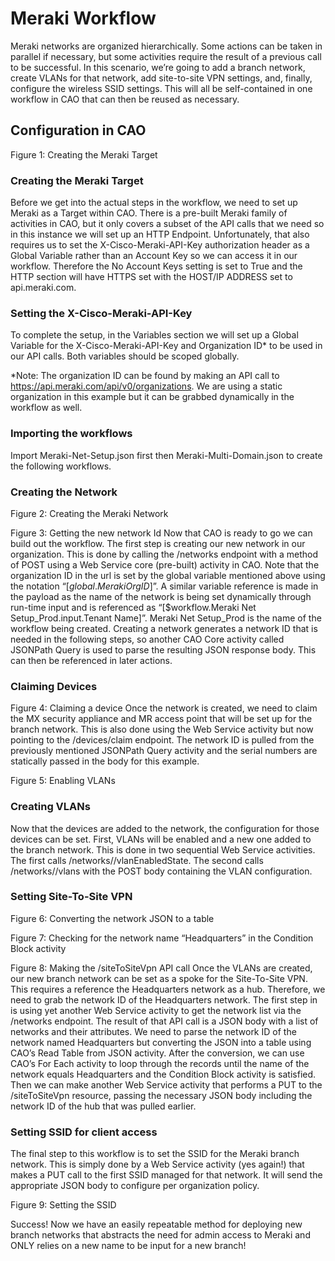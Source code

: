 # Meraki Workflow
Meraki networks are organized hierarchically.  Some actions can be taken in parallel if necessary, but some activities require the result of a previous call to be successful.  In this scenario, we’re going to add a branch network, create VLANs for that network, add site-to-site VPN settings, and, finally, configure the wireless SSID settings.  This will all be self-contained in one workflow in CAO that can then be reused as necessary.

## Configuration in CAO

Figure 1: Creating the Meraki Target


### Creating the Meraki Target
Before we get into the actual steps in the workflow, we need to set up Meraki as a Target within CAO. There is a pre-built Meraki family of activities in CAO, but it only covers a subset of the API calls that we need so in this instance we will set up an HTTP Endpoint.  Unfortunately, that also requires us to set the X-Cisco-Meraki-API-Key authorization header as a Global Variable rather than an Account Key so we can access it in our workflow.  Therefore the No Account Keys setting is set to True and the HTTP section will have HTTPS set with the HOST/IP ADDRESS set to api.meraki.com.


### Setting the X-Cisco-Meraki-API-Key
To complete the setup, in the Variables section we will set up a Global Variable for the X-Cisco-Meraki-API-Key and Organization ID* to be used in our API calls.  Both variables should be scoped globally.

*Note: The organization ID can be found by making an API call to https://api.meraki.com/api/v0/organizations.  We are using a static organization in this example but it can be grabbed dynamically in the workflow as well.

### Importing the workflows

Import Meraki-Net-Setup.json first then Meraki-Multi-Domain.json to create the following workflows.

### Creating the Network

Figure 2: Creating the Meraki Network

Figure 3: Getting the new network Id
Now that CAO is ready to go we can build out the workflow.  The first step is creating our new network in our organization.  This is done by calling the /networks endpoint with a method of POST using a Web Service core (pre-built) activity in CAO.  Note that the organization ID in the url is set by the global variable mentioned above using the notation “[$global.Meraki Org ID$]”.  A similar variable reference is made in the payload as the name of the network is being set dynamically through run-time input and is referenced as “[$workflow.Meraki Net Setup_Prod.input.Tenant Name]”.  Meraki Net Setup_Prod is the name of the workflow being created.  Creating a network generates a network ID that is needed in the following steps, so another CAO Core activity called JSONPath Query is used to parse the resulting JSON response body.  This can then be referenced in later actions.

### Claiming Devices

Figure 4: Claiming a device
Once the network is created, we need to claim the MX security appliance and MR access point that will be set up for the branch network.  This is also done using the Web Service activity but now pointing to the /devices/claim endpoint.  The network ID is pulled from the previously mentioned JSONPath Query activity and the serial numbers are statically passed in the body for this example.


Figure 5: Enabling VLANs
### Creating VLANs
Now that the devices are added to the network, the configuration for those devices can be set.  First, VLANs will be enabled and a new one added to the branch network.  This is done in two sequential Web Service activities.  The first calls /networks/<network id>/vlanEnabledState.  The second calls /networks/<network id>/vlans with the POST body containing the VLAN configuration.

### Setting Site-To-Site VPN

Figure 6: Converting the network JSON to a table

Figure 7: Checking for the network name “Headquarters” in the Condition Block activity

Figure 8: Making the /siteToSiteVpn API call
Once the VLANs are created, our new branch network can be set as a spoke for the Site-To-Site VPN.  This requires a reference the Headquarters network as a hub.  Therefore, we need to grab the network ID of the Headquarters network.  The first step in is using yet another Web Service activity to get the network list via the /networks endpoint.  The result of that API call is a JSON body with a list of networks and their attributes.  We need to parse the network ID of the network named Headquarters but converting the JSON into a table using CAO’s Read Table from JSON activity.  After the conversion, we can use CAO’s For Each activity to loop through the records until the name of the network equals Headquarters and the Condition Block activity is satisfied.  Then we can make another Web Service activity that performs a PUT to the /siteToSiteVpn resource, passing the necessary JSON body including the network ID of the hub that was pulled earlier.

 

 

### Setting SSID for client access
The final step to this workflow is to set the SSID for the Meraki branch network.  This is simply done by a Web Service activity (yes again!) that makes a PUT call to the first SSID managed for that network.  It will send the appropriate JSON body to configure per organization policy.


Figure 9: Setting the SSID
 

Success!
Now we have an easily repeatable method for deploying new branch networks that abstracts the need for admin access to Meraki and ONLY relies on a new name to be input for a new branch!
